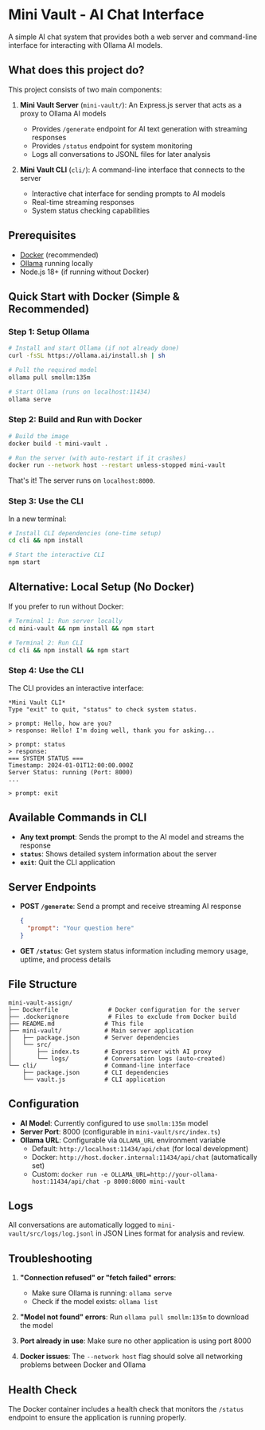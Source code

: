 # Mini Vault - AI Chat Interface

A simple AI chat system that provides both a web server and command-line interface for interacting with Ollama AI models.

## What does this project do?

This project consists of two main components:

1. **Mini Vault Server** (`mini-vault/`): An Express.js server that acts as a proxy to Ollama AI models
   - Provides `/generate` endpoint for AI text generation with streaming responses
   - Provides `/status` endpoint for system monitoring
   - Logs all conversations to JSONL files for later analysis

2. **Mini Vault CLI** (`cli/`): A command-line interface that connects to the server
   - Interactive chat interface for sending prompts to AI models
   - Real-time streaming responses
   - System status checking capabilities

## Prerequisites

- [Docker](https://docs.docker.com/get-docker/) (recommended)
- [Ollama](https://ollama.ai/) running locally
- Node.js 18+ (if running without Docker)

## Quick Start with Docker (Simple & Recommended)

### Step 1: Setup Ollama

```bash
# Install and start Ollama (if not already done)
curl -fsSL https://ollama.ai/install.sh | sh

# Pull the required model
ollama pull smollm:135m

# Start Ollama (runs on localhost:11434)
ollama serve
```

### Step 2: Build and Run with Docker

```bash
# Build the image
docker build -t mini-vault .

# Run the server (with auto-restart if it crashes)
docker run --network host --restart unless-stopped mini-vault
```

That's it! The server runs on `localhost:8000`.

### Step 3: Use the CLI

In a new terminal:

```bash
# Install CLI dependencies (one-time setup)
cd cli && npm install

# Start the interactive CLI
npm start
```

## Alternative: Local Setup (No Docker)

If you prefer to run without Docker:

```bash
# Terminal 1: Run server locally
cd mini-vault && npm install && npm start

# Terminal 2: Run CLI
cd cli && npm install && npm start
```

### Step 4: Use the CLI

The CLI provides an interactive interface:

```
*Mini Vault CLI*
Type "exit" to quit, "status" to check system status.

> prompt: Hello, how are you?
> response: Hello! I'm doing well, thank you for asking...

> prompt: status
> response:
=== SYSTEM STATUS ===
Timestamp: 2024-01-01T12:00:00.000Z
Server Status: running (Port: 8000)
...

> prompt: exit
```



## Available Commands in CLI

- **Any text prompt**: Sends the prompt to the AI model and streams the response
- **`status`**: Shows detailed system information about the server
- **`exit`**: Quit the CLI application

## Server Endpoints

- **POST `/generate`**: Send a prompt and receive streaming AI response
  ```json
  {
    "prompt": "Your question here"
  }
  ```

- **GET `/status`**: Get system status information including memory usage, uptime, and process details

## File Structure

```
mini-vault-assign/
├── Dockerfile              # Docker configuration for the server
├── .dockerignore           # Files to exclude from Docker build
├── README.md              # This file
├── mini-vault/            # Main server application
│   ├── package.json       # Server dependencies
│   └── src/
│       ├── index.ts       # Express server with AI proxy
│       └── logs/          # Conversation logs (auto-created)
└── cli/                   # Command-line interface
    ├── package.json       # CLI dependencies
    └── vault.js           # CLI application
```

## Configuration

- **AI Model**: Currently configured to use `smollm:135m` model
- **Server Port**: 8000 (configurable in `mini-vault/src/index.ts`)
- **Ollama URL**: Configurable via `OLLAMA_URL` environment variable
  - Default: `http://localhost:11434/api/chat` (for local development)
  - Docker: `http://host.docker.internal:11434/api/chat` (automatically set)
  - Custom: `docker run -e OLLAMA_URL=http://your-ollama-host:11434/api/chat -p 8000:8000 mini-vault`

## Logs

All conversations are automatically logged to `mini-vault/src/logs/log.jsonl` in JSON Lines format for analysis and review.

## Troubleshooting

1. **"Connection refused" or "fetch failed" errors**: 
   - Make sure Ollama is running: `ollama serve`
   - Check if the model exists: `ollama list`
   
2. **"Model not found" errors**: Run `ollama pull smollm:135m` to download the model

3. **Port already in use**: Make sure no other application is using port 8000

4. **Docker issues**: The `--network host` flag should solve all networking problems between Docker and Ollama

## Health Check

The Docker container includes a health check that monitors the `/status` endpoint to ensure the application is running properly. 